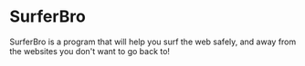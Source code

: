 # SurferBro
SurferBro is a program that will help you surf the web safely, and away from the websites you don't want to go back to!
